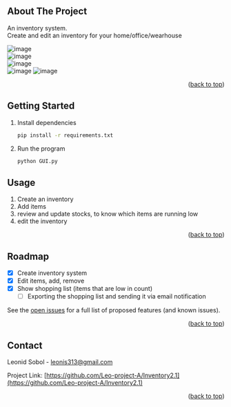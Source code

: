 
<a name="readme-top"></a>

<!-- ABOUT THE PROJECT -->
## About The Project

An inventory system.  
Create and edit an inventory for your home/office/wearhouse  

![image](https://user-images.githubusercontent.com/74867910/194928707-7c2a9d6b-cb4c-4f11-99eb-d07cdd60f872.png)  
![image](https://user-images.githubusercontent.com/74867910/196007323-f1ca6cee-8b7e-4000-b70f-243ee7c82988.png)  
![image](https://user-images.githubusercontent.com/74867910/196007311-672663b4-61b3-42d1-bd97-3d430de0b678.png)  
![image](https://user-images.githubusercontent.com/74867910/194929351-658cf598-010a-4e6d-a2e2-514d5e0052b2.png) 
![image](https://user-images.githubusercontent.com/74867910/194928850-b2899812-0dd8-461a-bf18-8cf742a70ec8.png)  

<p align="right">(<a href="#readme-top">back to top</a>)</p>

<!-- GETTING STARTED -->
## Getting Started

1. Install dependencies
   ```sh
   pip install -r requirements.txt
   ```
2. Run the program
   ```sh
   python GUI.py
   ```

<!-- USAGE EXAMPLES -->
## Usage

1. Create an inventory
2. Add items
3. review and update stocks, to know which items are running low
4. edit the inventory

<p align="right">(<a href="#readme-top">back to top</a>)</p>

<!-- ROADMAP -->
## Roadmap

- [x] Create inventory system
- [x] Edit items, add, remove
- [x] Show shopping list (items that are low in count)
   - [ ] Exporting the shopping list and sending it via email notification

See the [open issues](https://github.com/Leo-project-A/Inventory2.1/issues) for a full list of proposed features (and known issues).

<p align="right">(<a href="#readme-top">back to top</a>)</p>

<!-- CONTACT -->
## Contact

Leonid Sobol - leonis313@gmail.com

Project Link: [https://github.com/Leo-project-A/Inventory2.1](https://github.com/Leo-project-A/Inventory2.1)

<p align="right">(<a href="#readme-top">back to top</a>)</p>

